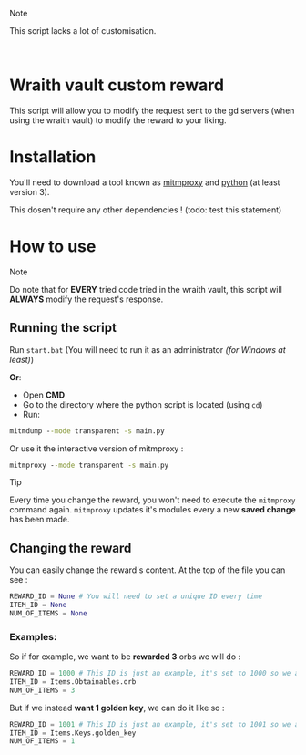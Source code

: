 > [!NOTE]  
> This script lacks a lot of customisation.

<br>

# Wraith vault custom reward

This script will allow you to modify the request sent to the gd servers (when using the wraith vault) to modify the reward to your liking.

# Installation

You'll need to download a tool known as [mitmproxy](https://mitmproxy.org/) and [python](https://www.python.org/) (at least version 3).

This dosen't require any other dependencies ! (todo: test this statement)

# How to use

> [!NOTE]  
> Do note that for **EVERY** tried code tried in the wraith vault, this script will **ALWAYS** modify the request's response.

## Running the script

Run `start.bat` (You will need to run it as an administrator *(for Windows at least)*)

**Or**:
- Open **CMD**
- Go to the directory where the python script is located (using `cd`)
- Run:

[comment]: <> (Using `python` syntaxing because uhhh colors)
```cmd
mitmdump --mode transparent -s main.py
```

Or use it the interactive version of mitmproxy :

```cmd
mitmproxy --mode transparent -s main.py
```

> [!TIP]
> Every time you change the reward, you won't need to execute the `mitmproxy` command again. `mitmproxy` updates it's modules every a new **saved change** has been made.

## Changing the reward

You can easily change the reward's content. At the top of the file you can see :

```py
REWARD_ID = None # You will need to set a unique ID every time
ITEM_ID = None
NUM_OF_ITEMS = None
```

### Examples:

So if for example, we want to be **rewarded 3** orbs we will do :

```py
REWARD_ID = 1000 # This ID is just an example, it's set to 1000 so we are sure it won't ever conflict with the 'official' rewards
ITEM_ID = Items.Obtainables.orb
NUM_OF_ITEMS = 3
```

But if we instead **want 1 golden key**, we can do it like so :

```py
REWARD_ID = 1001 # This ID is just an example, it's set to 1001 so we are sure it won't ever conflict with the 'official' rewards
ITEM_ID = Items.Keys.golden_key
NUM_OF_ITEMS = 1
```
